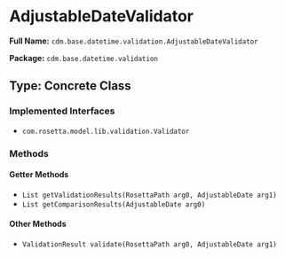 # AdjustableDateValidator

**Full Name:** `cdm.base.datetime.validation.AdjustableDateValidator`

**Package:** `cdm.base.datetime.validation`

## Type: Concrete Class

### Implemented Interfaces

- `com.rosetta.model.lib.validation.Validator`

### Methods

#### Getter Methods

- `List getValidationResults(RosettaPath arg0, AdjustableDate arg1)`
- `List getComparisonResults(AdjustableDate arg0)`

#### Other Methods

- `ValidationResult validate(RosettaPath arg0, AdjustableDate arg1)`


